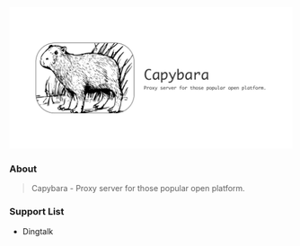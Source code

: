 ![capybara](./media/capybara.png)

### About

> Capybara - Proxy server for those popular open platform.

### Support List

* Dingtalk
